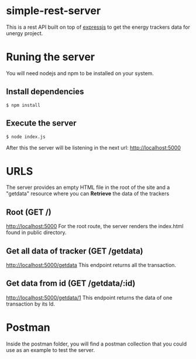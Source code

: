 #  simple-rest-server
This is a rest API built on top of [expressjs](https://expressjs.com/) to get the energy trackers data for unergy project. 

# Runing the server
You will need nodejs and npm to be installed on your system.

## Install dependencies

    $ npm install

## Execute the server

    $ node index.js
   After this the server will be listening in the next url: 
   [http://localhost:5000](http://localhost:5000)

# URLS
The server provides an empty HTML file in the root of the site and a "getdata" resource where you can  **Retrieve** the data of the trackers

## Root (GET /)
[http://localhost:5000](http://localhost:5000)
For the root route, the server renders the index.html found in public directory.

## Get all data of tracker (GET /getdata)
[http://localhost:5000/getdata](http://localhost:5000/parking)
This endpoint returns all the transaction.

## Get data from id (GET /getdata/:id)
[http://localhost:5000/getdata/1](http://localhost:5000/parking/1)
This endpoint returns the data of one transaction by its Id.

# Postman
Inside the postman folder, you will find a postman collection that you could use as an example to test the server.



